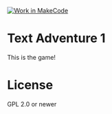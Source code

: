 [![Work in MakeCode](https://classroom.github.com/assets/work-in-make-code-8824cc13a1a3f34ffcd245c82f0ae96fdae6b7d554b6539aec3a03a70825519c.svg)](https://classroom.github.com/online_ide?assignment_repo_id=16482243&assignment_repo_type=AssignmentRepo)
# Text Adventure 1
This is the game!
# License
GPL 2.0 or newer
